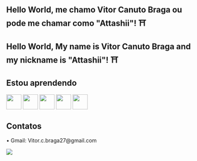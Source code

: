## Hello World, me chamo Vitor Canuto Braga ou pode me chamar como "Attashii"! ⛩️
## Hello World, My name is Vitor Canuto Braga and my nickname is "Attashii"! ⛩️

## Estou aprendendo

<img loading="lazy" src="https://cdn.jsdelivr.net/gh/devicons/devicon/icons/java/java-original.svg" width="40" height="40"/> <img loading="lazy" src="https://cdn.jsdelivr.net/gh/devicons/devicon@latest/icons/python/python-original.svg" width="40" height="40"/> <img loading="lazy" src="https://cdn.jsdelivr.net/gh/devicons/devicon@latest/icons/mysql/mysql-original.svg" width="40" height="40"/> <img loading="lazy" src="https://cdn.jsdelivr.net/gh/devicons/devicon@latest/icons/php/php-original.svg" width="40" height="40"/> <img loading="lazy" src="https://cdn.jsdelivr.net/gh/devicons/devicon@latest/icons/amazonwebservices/amazonwebservices-original-wordmark.svg" width="40" height="40"/>


## Contatos

<div>
  • Gmail: Vitor.c.braga27@gmail.com
</div>


<img src="https://tenor.com/pt-BR/view/solo-leveling-sung-jin-woo-jin-woo-jinwoo-solo-leveling-fight-gif-11367653844143984215"></img> 
